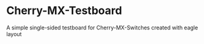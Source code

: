 # Cherry-MX-Testboard
A simple single-sided testboard for Cherry-MX-Switches created with eagle layout
